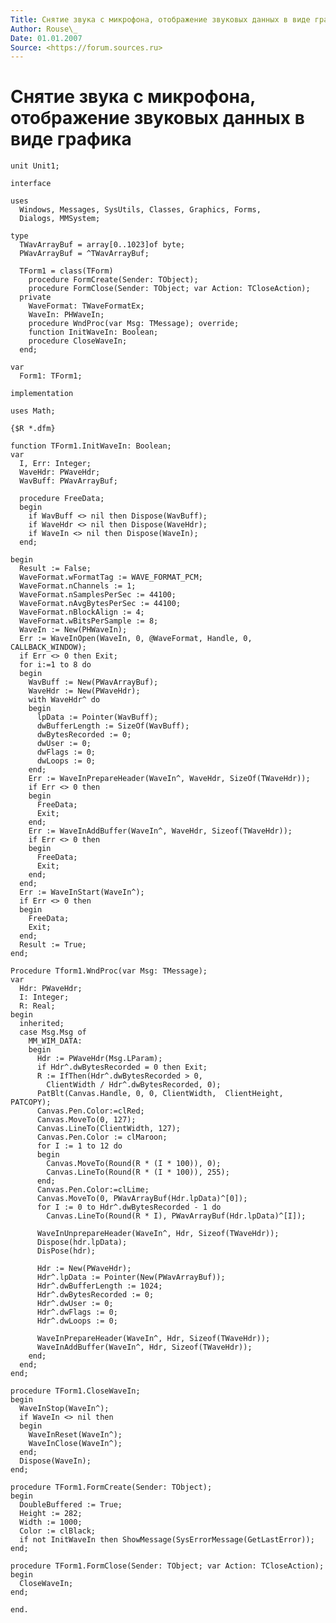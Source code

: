 ```yaml
---
Title: Снятие звука с микрофона, отображение звуковых данных в виде графика
Author: Rouse\_
Date: 01.01.2007
Source: <https://forum.sources.ru>
---
```



Снятие звука с микрофона, отображение звуковых данных в виде графика
====================================================================

    unit Unit1;
     
    interface
     
    uses
      Windows, Messages, SysUtils, Classes, Graphics, Forms,
      Dialogs, MMSystem;
     
    type
      TWavArrayBuf = array[0..1023]of byte;
      PWavArrayBuf = ^TWavArrayBuf;
     
      TForm1 = class(TForm)
        procedure FormCreate(Sender: TObject);
        procedure FormClose(Sender: TObject; var Action: TCloseAction);
      private
        WaveFormat: TWaveFormatEx;
        WaveIn: PHWaveIn;
        procedure WndProc(var Msg: TMessage); override;
        function InitWaveIn: Boolean;
        procedure CloseWaveIn;
      end;
     
    var
      Form1: TForm1;
     
    implementation
     
    uses Math;
     
    {$R *.dfm}
     
    function TForm1.InitWaveIn: Boolean;
    var
      I, Err: Integer;
      WaveHdr: PWaveHdr;
      WavBuff: PWavArrayBuf;
     
      procedure FreeData;
      begin
        if WavBuff <> nil then Dispose(WavBuff);
        if WaveHdr <> nil then Dispose(WaveHdr);
        if WaveIn <> nil then Dispose(WaveIn);
      end;
     
    begin
      Result := False;
      WaveFormat.wFormatTag := WAVE_FORMAT_PCM;
      WaveFormat.nChannels := 1; 
      WaveFormat.nSamplesPerSec := 44100;
      WaveFormat.nAvgBytesPerSec := 44100;
      WaveFormat.nBlockAlign := 4;
      WaveFormat.wBitsPerSample := 8;
      WaveIn := New(PHWaveIn);
      Err := WaveInOpen(WaveIn, 0, @WaveFormat, Handle, 0, CALLBACK_WINDOW);
      if Err <> 0 then Exit;
      for i:=1 to 8 do
      begin
        WavBuff := New(PWavArrayBuf);
        WaveHdr := New(PWaveHdr);
        with WaveHdr^ do
        begin
          lpData := Pointer(WavBuff);
          dwBufferLength := SizeOf(WavBuff);
          dwBytesRecorded := 0;
          dwUser := 0;
          dwFlags := 0;
          dwLoops := 0;
        end;
        Err := WaveInPrepareHeader(WaveIn^, WaveHdr, SizeOf(TWaveHdr));
        if Err <> 0 then
        begin
          FreeData;
          Exit;
        end;
        Err := WaveInAddBuffer(WaveIn^, WaveHdr, Sizeof(TWaveHdr));
        if Err <> 0 then
        begin
          FreeData;
          Exit;
        end;
      end;
      Err := WaveInStart(WaveIn^);
      if Err <> 0 then
      begin
        FreeData;
        Exit;
      end;
      Result := True;
    end;
     
    Procedure Tform1.WndProc(var Msg: TMessage);
    var
      Hdr: PWaveHdr;
      I: Integer;
      R: Real;
    begin
      inherited;
      case Msg.Msg of
        MM_WIM_DATA:
        begin
          Hdr := PWaveHdr(Msg.LParam);
          if Hdr^.dwBytesRecorded = 0 then Exit;
          R := IfThen(Hdr^.dwBytesRecorded > 0,
            ClientWidth / Hdr^.dwBytesRecorded, 0);
          PatBlt(Canvas.Handle, 0, 0, ClientWidth,  ClientHeight, PATCOPY);
          Canvas.Pen.Color:=clRed;
          Canvas.MoveTo(0, 127);
          Canvas.LineTo(ClientWidth, 127);
          Canvas.Pen.Color := clMaroon;
          for I := 1 to 12 do
          begin
            Canvas.MoveTo(Round(R * (I * 100)), 0);
            Canvas.LineTo(Round(R * (I * 100)), 255);
          end;
          Canvas.Pen.Color:=clLime;
          Canvas.MoveTo(0, PWavArrayBuf(Hdr.lpData)^[0]);
          for I := 0 to Hdr^.dwBytesRecorded - 1 do
            Canvas.LineTo(Round(R * I), PWavArrayBuf(Hdr.lpData)^[I]);
     
          WaveInUnprepareHeader(WaveIn^, Hdr, Sizeof(TWaveHdr));
          Dispose(hdr.lpData);
          DisPose(hdr);
     
          Hdr := New(PWaveHdr);
          Hdr^.lpData := Pointer(New(PWavArrayBuf));
          Hdr^.dwBufferLength := 1024;
          Hdr^.dwBytesRecorded := 0;
          Hdr^.dwUser := 0;
          Hdr^.dwFlags := 0;
          Hdr^.dwLoops := 0;
     
          WaveInPrepareHeader(WaveIn^, Hdr, Sizeof(TWaveHdr));
          WaveInAddBuffer(WaveIn^, Hdr, Sizeof(TWaveHdr));
        end;
      end;
    end;
     
    procedure TForm1.CloseWaveIn;
    begin
      WaveInStop(WaveIn^);
      if WaveIn <> nil then
      begin
        WaveInReset(WaveIn^);
        WaveInClose(WaveIn^);
      end;
      Dispose(WaveIn);
    end;
     
    procedure TForm1.FormCreate(Sender: TObject);
    begin
      DoubleBuffered := True;
      Height := 282;
      Width := 1000;
      Color := clBlack;
      if not InitWaveIn then ShowMessage(SysErrorMessage(GetLastError));
    end;
     
    procedure TForm1.FormClose(Sender: TObject; var Action: TCloseAction);
    begin
      CloseWaveIn;
    end;
     
    end.

